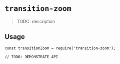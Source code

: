 # `transition-zoom`

> TODO: description

## Usage

```
const transitionZoom = require('transition-zoom');

// TODO: DEMONSTRATE API
```
